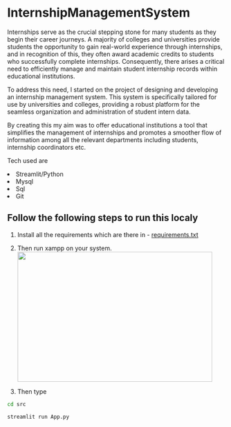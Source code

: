 # InternshipManagementSystem
Internships serve as the crucial stepping stone for many students as they begin their career journeys. A majority of colleges and universities provide  students the opportunity to gain real-world experience through internships, and in recognition of this, they often award academic credits to students who successfully complete internships. Consequently, there arises a critical need to efficiently manage and maintain student internship records within educational institutions.

To address this need, I started on the project of designing and developing an internship management system. This system is specifically tailored for use by universities and colleges, providing a robust platform for the seamless organization and administration of student intern data.

By creating this my aim was to offer educational institutions a tool that simplifies the management of internships and promotes a smoother flow of information among all the relevant departments including students, internship coordinators etc.

Tech used are
<li>Streamlit/Python</li>
<li>Mysql</li>
<li>Sql</li>
<li>Git</li>

## Follow the following steps to run this localy
1. Install all the requirements which are there in - [requirements.txt](./requirements.txt)
2. Then run xampp on your system.</br>
<img src="https://drive.google.com/uc?export=view&id=1Zbs6HHD1VHWGBWtZcRlPFmsF4IR8Uvym" height=300 width=450 ></br>
  
3. Then type 
```bash
cd src
```
```bash
streamlit run App.py
```
